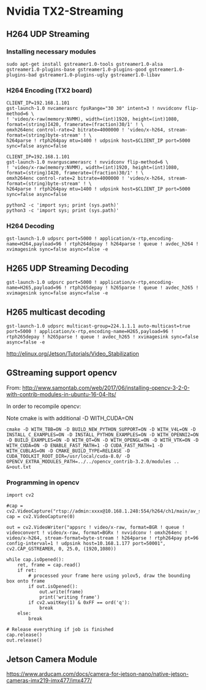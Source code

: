 # Nvidia TX2-Streaming
## H264 UDP Streaming
### Installing necessary modules
```
sudo apt-get install gstreamer1.0-tools gstreamer1.0-alsa gstreamer1.0-plugins-base gstreamer1.0-plugins-good gstreamer1.0-plugins-bad gstreamer1.0-plugins-ugly gstreamer1.0-libav 
```
### H264 Encoding (TX2 board)
```
CLIENT_IP=192.168.1.101
gst-launch-1.0 nvcamerasrc fpsRange="30 30" intent=3 ! nvvidconv flip-method=6 \
! 'video/x-raw(memory:NVMM), width=(int)1920, height=(int)1080, format=(string)I420, framerate=(fraction)30/1' ! \
omxh264enc control-rate=2 bitrate=4000000 ! 'video/x-h264, stream-format=(string)byte-stream' ! \
h264parse ! rtph264pay mtu=1400 ! udpsink host=$CLIENT_IP port=5000 sync=false async=false
```

```
CLIENT_IP=192.168.1.101
gst-launch-1.0 nvarguscamerasrc ! nvvidconv flip-method=6 \
! 'video/x-raw(memory:NVMM), width=(int)1920, height=(int)1080, format=(string)I420, framerate=(fraction)30/1' ! \
omxh264enc control-rate=2 bitrate=4000000 ! 'video/x-h264, stream-format=(string)byte-stream' ! \
h264parse ! rtph264pay mtu=1400 ! udpsink host=$CLIENT_IP port=5000 sync=false async=false
```


```
python2 -c 'import sys; print (sys.path)'
python3 -c 'import sys; print (sys.path)'
```

### H264 Decoding
```
gst-launch-1.0 udpsrc port=5000 ! application/x-rtp,encoding-name=H264,payload=96 ! rtph264depay ! h264parse ! queue ! avdec_h264 ! xvimagesink sync=false async=false -e
```

## H265 UDP Streaming Decoding
```
gst-launch-1.0 udpsrc port=5000 ! application/x-rtp,encoding-name=H265,payload=96 ! rtph265depay ! h265parse ! queue ! avdec_h265 ! xvimagesink sync=false async=false -e
```

## H265 multicast decoding
```
gst-launch-1.0 udpsrc multicast-group=224.1.1.1 auto-multicast=true port=5000 ! application/x-rtp,encoding-name=H265,payload=96 ! rtph265depay ! h265parse ! queue ! avdec_h265 ! xvimagesink sync=false async=false -e
```
http://elinux.org/Jetson/Tutorials/Video_Stabilization

## GStreaming support opencv
From:
http://www.samontab.com/web/2017/06/installing-opencv-3-2-0-with-contrib-modules-in-ubuntu-16-04-lts/

In order to recompile opencv:

Note cmake is with additional -D WITH_CUDA=ON

```
cmake -D WITH_TBB=ON -D BUILD_NEW_PYTHON_SUPPORT=ON -D WITH_V4L=ON -D INSTALL_C_EXAMPLES=ON -D INSTALL_PYTHON_EXAMPLES=ON -D WITH_OPENNI2=ON -D BUILD_EXAMPLES=ON -D WITH_QT=ON -D WITH_OPENGL=ON -D WITH_VTK=ON -D WITH_CUDA=ON -D ENABLE_FAST_MATH=1 -D CUDA_FAST_MATH=1 -D WITH_CUBLAS=ON -D CMAKE_BUILD_TYPE=RELEASE -D CUDA_TOOLKIT_ROOT_DIR=/usr/local/cuda-8.0/ -D OPENCV_EXTRA_MODULES_PATH=../../opencv_contrib-3.2.0/modules ..  &>out.txt
```
### Programming in opencv
```
import cv2

#cap = cv2.VideoCapture("rtsp://admin:xxxx@10.168.1.248:554/h264/ch1/main/av_stream")
cap = cv2.VideoCapture(0)

out = cv2.VideoWriter("appsrc ! video/x-raw, format=BGR ! queue ! videoconvert ! video/x-raw, format=BGRx ! nvvidconv ! omxh264enc ! video/x-h264, stream-format=byte-stream ! h264parse ! rtph264pay pt=96 config-interval=1 ! udpsink host=10.168.1.177 port=50001", cv2.CAP_GSTREAMER, 0, 25.0, (1920,1080))

while cap.isOpened():
    ret, frame = cap.read()
    if ret:
        # processed your frame here using yolov5, draw the bounding box onto frame
        if out.isOpened():
            out.write(frame)
            print('writing frame')
        if cv2.waitKey(1) & 0xFF == ord('q'):
            break
    else:
        break

# Release everything if job is finished
cap.release()
out.release()
```
## Jetson Camera Module

https://www.arducam.com/docs/camera-for-jetson-nano/native-jetson-cameras-imx219-imx477/imx477/
